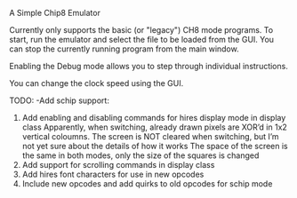 ﻿A Simple Chip8 Emulator

Currently only supports the basic (or "legacy") CH8 mode programs.
To start, run the emulator and select the file to be loaded from the GUI.
You can stop the currently running program from the main window.

Enabling the Debug mode allows you to step through individual instructions.

You can change the clock speed using the GUI.
 
 
 TODO:
-Add schip support:
1. Add enabling and disabling commands for hires display mode in display class
Apparently, when switching, already drawn pixels are XOR’d in 1x2 vertical coloumns. The screen is NOT cleared when switching, but I’m not yet sure about the details of how it works
The space of the screen is the same in both modes, only the size of the squares is changed
2. Add support for scrolling commands in display class
3. Add hires font characters for use in new opcodes
4. Include new opcodes and add quirks to old opcodes for schip mode



